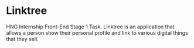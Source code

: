 # Linktree

HNG Internship Front-End Stage 1 Task. Linktree is an application that allows a person show their personal profile and link to various digital things that they sell.
